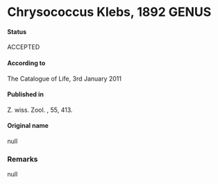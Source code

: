Chrysococcus Klebs, 1892 GENUS
=======

#### Status
ACCEPTED

#### According to
The Catalogue of Life, 3rd January 2011

#### Published in
Z. wiss. Zool. , 55, 413.

#### Original name
null

### Remarks
null